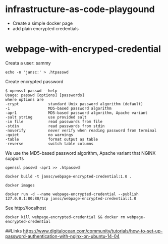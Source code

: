# infrastructure-as-code-playgound

* Create a simple docker page
* add plain encrypted credentials 

# webpage-with-encryped-credential
Creata a user: sammy
```
echo -n 'jansc:' > .htpasswd

```

Create encrypted password
```
$ openssl passwd --help
Usage: passwd [options] [passwords]
where options are
-crypt             standard Unix password algorithm (default)
-1                 MD5-based password algorithm
-apr1              MD5-based password algorithm, Apache variant
-salt string       use provided salt
-in file           read passwords from file
-stdin             read passwords from stdin
-noverify          never verify when reading password from terminal
-quiet             no warnings
-table             format output as table
-reverse           switch table columns
```

We use the MD5-based password algorithm, Apache variant that NGINX supports

```
openssl passwd -apr1 >> .htpasswd
```

```
docker build -t jansc/webpage-encrypted-credential:1.0 .
```

```
docker images
```

```
docker run -d --name webpage-encrypted-credential --publish 127.0.0.1:80:80/tcp jansc/webpage-encrypted-credential:1.0 
```

See http://localhost

```
docker kill webpage-encrypted-credential && docker rm webpage-encrypted-credential
```

##Links
https://www.digitalocean.com/community/tutorials/how-to-set-up-password-authentication-with-nginx-on-ubuntu-14-04